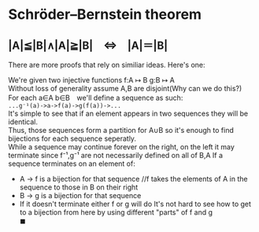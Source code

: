 # Schröder–Bernstein theorem
|A|≦|B|∧|A|≧|B|　⇔　|A|＝|B|
------------------
There are more proofs that rely on similiar ideas. Here's one:  

We're given two injective functions f:A ↦ B g:B ↦ A  
Without loss of generality assume A,B are disjoint(Why can we do this?)  
For each a∈A b∈B　we'll define a sequence as such:  
```...g⁻¹(a)->a->f(a)->g(f(a))->...```  
It's simple to see that if an element appears in two sequences they will be identical.  
Thus, those sequences form a partition for A∪B so it's enough to find bijections for each sequence seperatly.  
While a sequence may continue forever on the right, on the left it may terminate since f⁻¹,g⁻¹ are not necessarily defined on all of B,A 
If a sequence terminates on an element of:
- A -> f is a bijection for that sequence
//f takes the elements of A in the sequence to those in B on their right
- B -> g is a bijection for that sequence
- If it doesn't terminate either f or g will do
It's not hard to see how to get to a bijection from here by using different "parts" of f and g  
 ◼ 
